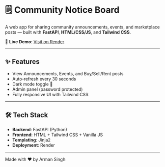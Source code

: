 # 🗒️ Community Notice Board

A web app for sharing community announcements, events, and marketplace posts — built with **FastAPI**, **HTML/CSS/JS**, and **Tailwind CSS**.

🔗 **Live Demo**: [Visit on Render](https://noticeboard-u8qr.onrender.com/user)

---

## ✨ Features

- View Announcements, Events, and Buy/Sell/Rent posts
- Auto-refresh every 30 seconds
- Dark mode toggle 🌙
- Admin panel (password protected)
- Fully responsive UI with Tailwind CSS

---

## 🛠️ Tech Stack

- **Backend**: FastAPI (Python)
- **Frontend**: HTML + Tailwind CSS + Vanilla JS
- **Templating**: Jinja2
- **Deployment**: Render

---

Made with ❤️ by Arman Singh
